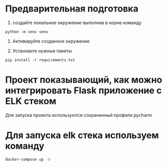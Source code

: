 # Предварительная подготовка

1. создайте локальное окружение выполнив в корне команду

```
python -m venv venv
```

1. Активируйте созданное окружение

1. Установите нужные пакеты

```
pip install -r requirements.txt
```

# Проект показывающий, как можно интегрировать Flask приложение с ELK стеком

Для запуска проекта используются сохраненный профили pycharm

# Для запуска elk стека используем команду

```bash
docker-compose up -d
```
